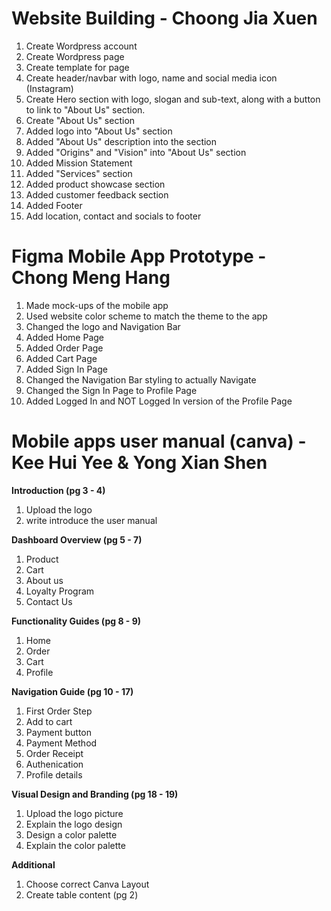 # Website Building - Choong Jia Xuen
<ol>
    <li>Create Wordpress account </li>
    <li>Create Wordpress page </li>
    <li>Create template for page</li>
    <li>Create header/navbar with logo, name and social media icon (Instagram)</li>
    <li>Create Hero section with logo, slogan and sub-text, along with a button to link to "About Us" section.</li>
    <li>Create "About Us" section</li>
    <li>Added logo into "About Us" section</li>
    <li>Added "About Us" description into the section</li>
    <li>Added "Origins" and "Vision" into "About Us" section</li>
    <li>Added Mission Statement</li>
    <li>Added "Services" section</li>
    <li>Added product showcase section</li>
    <li>Added customer feedback section</li>
    <li>Added Footer</li>
    <li>Add location, contact and socials to footer</li>
</ol>


# Figma Mobile App Prototype - Chong Meng Hang
<ol>
    <li>Made mock-ups of the mobile app</li>
    <li>Used website color scheme to match the theme to the app</li>
    <li>Changed the logo and Navigation Bar</li>
    <li>Added Home Page</li>
    <li>Added Order Page</li>
    <li>Added Cart Page</li>
    <li>Added Sign In Page</li>
    <li>Changed the Navigation Bar styling to actually Navigate</li>
    <li>Changed the Sign In Page to Profile Page</li>
    <li>Added Logged In and NOT Logged In version of the Profile Page</li>
</ol>


# Mobile apps user manual (canva) - Kee Hui Yee & Yong Xian Shen
<b>Introduction (pg 3 - 4) </b>
<ol>
    <li>Upload the logo</li>
    <li>write introduce the user manual</li>
</ol>

<b>Dashboard Overview (pg 5 - 7) </b>
<ol>
    <li>Product </li>
    <li>Cart</li>
    <li>About us</li>
    <li>Loyalty Program</li>
    <li>Contact Us</li>
</ol>

<b>Functionality Guides (pg 8 - 9) </b>
<ol>
    <li>Home</li>
    <li>Order</li>
    <li>Cart</li>
    <li>Profile</li>
</ol>

<b>Navigation Guide (pg 10 - 17)</b>
<ol>
    <li>First Order Step </li>
    <li>Add to cart </li>
    <li>Payment button </li>
    <li>Payment Method </li>
    <li>Order Receipt </li>
    <li>Authenication  </li>
    <li>Profile details </li>
</ol>

<b>Visual Design and Branding (pg 18 - 19)</b>
<ol>
    <li>Upload the logo picture</li>
    <li>Explain the logo design</li>
    <li>Design a color palette</li>
    <li>Explain the color palette</li>
</ol>

<b>Additional</b>
<ol>
    <li>Choose correct Canva Layout </li>
    <li>Create table content (pg 2)</li>
</ol>
